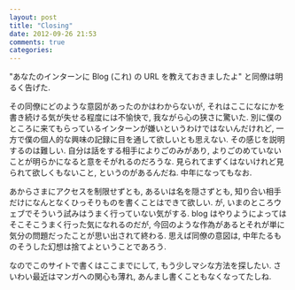 ```yaml
---
layout: post
title: "Closing"
date: 2012-09-26 21:53
comments: true
categories: 
---
```


"あなたのインターンに Blog (これ) の URL を教えておきましたよ" と同僚は明るく告げた.

その同僚にどのような意図があったのかはわからないが, 
それはここになにかを書き続ける気が失せる程度には不愉快で, 我ながら心の狭さに驚いた.
別に僕のところに来てもらっているインターンが嫌いというわけではないんだけれど, 
一方で僕の個人的な興味の記録に目を通して欲しいとも思えない. 
その感じを説明するのは難しい. 自分は話をする相手によりごのみがあり,
よりごのめていないことが明らかになると意をそがれるのだろうな. 
見られてまずくはないけれど見られて欲しくもないこと, 
というのがあるんだね. 中年になってもなお.

あからさまにアクセスを制限せずとも, あるいは名を隠さずとも, 
知り合い相手だけになんとなくひっそりものを書くことはできて欲しい. 
が, いまのところウェブでそういう試みはうまく行っていない気がする. 
blog はやりようによってはそこそこうまく行った気になれるのだが, 
今回のような作為があるとそれが単に気分の問題だったことが思い出されて終わる. 
思えば同僚の意図は, 中年たるものそうした幻想は捨てよということであろう.

なのでこのサイトで書くはここまでにして, もう少しマシな方法を探したい.
さいわい最近はマンガへの関心も薄れ, あんまし書くこともなくなってたしね.
